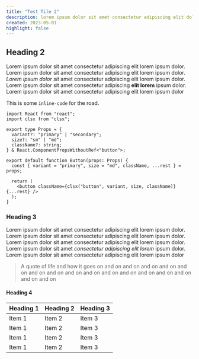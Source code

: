 ```yaml
---
title: "Test Tile 2"
description: lorem ipsum dolor sit amet consectetur adipiscing elit dolor lorem ipsum. lorem ipsum dolor sit amet consectetur adipiscing elit dolor lorem ipsum. lorem ipsum dolor sit amet consectetur adipiscing elit dolor lorem ipsum
created: 2023-05-01
highlight: false
---
```


## Heading 2

Lorem ipsum dolor sit amet consectetur adipiscing elit lorem ipsum dolor. Lorem ipsum dolor sit amet consectetur adipiscing elit lorem ipsum dolor. _Lorem ipsum dolor sit_ amet consectetur adipiscing elit lorem ipsum dolor. Lorem ipsum dolor sit amet consectetur adipiscing **elit lorem** ipsum dolor. Lorem ipsum dolor sit amet consectetur adipiscing elit lorem ipsum dolor

This is some `inline-code` for the road.

```tsx {1,2}
import React from "react";
import clsx from "clsx";

export type Props = {
  variant?: "primary" | "secondary";
  size?: "sm" | "md";
  className?: string;
} & React.ComponentPropsWithoutRef<"button">;

export default function Button(props: Props) {
  const { variant = "primary", size = "md", className, ...rest } = props;

  return (
    <button className={clsx("button", variant, size, className)} {...rest} />
  );
}
```

### Heading 3

Lorem ipsum dolor sit amet consectetur adipiscing elit lorem ipsum dolor. Lorem ipsum dolor sit amet consectetur adipiscing elit lorem ipsum dolor. Lorem ipsum dolor sit amet consectetur adipiscing elit lorem ipsum dolor. Lorem ipsum dolor sit amet _consectetur adipiscing elit lorem_ ipsum dolor. Lorem ipsum dolor sit amet consectetur adipiscing elit lorem ipsum dolor

> A quote of life and how it goes on and on and on and on and on and on and on and on and on and on and on and on and on and on and on and on and on

#### Heading 4

| Heading 1 | Heading 2 | Heading 3 |
| --------- | --------- | --------- |
| Item 1    | Item 2    | Item 3    |
| Item 1    | Item 2    | Item 3    |
| Item 1    | Item 2    | Item 3    |
| Item 1    | Item 2    | Item 3    |
